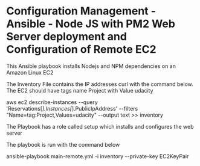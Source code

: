 # Configuration Management - Ansible - Node JS with PM2 Web Server deployment and Configuration of Remote EC2

This Ansible playbook installs Nodejs and NPM dependencies on an Amazon Linux EC2

The Inventory File contains the IP addresses curl with the command below. The EC2 should have tags name Project with Value udacity

aws ec2 describe-instances         --query 'Reservations[*].Instances[*].PublicIpAddress'       --filters "Name=tag:Project,Values=udacity"       --output text >> inventory

The Playbook has a role called setup which installs and configures the web server

The playbook is run with the command below

ansible-playbook main-remote.yml -i inventory --private-key EC2KeyPair